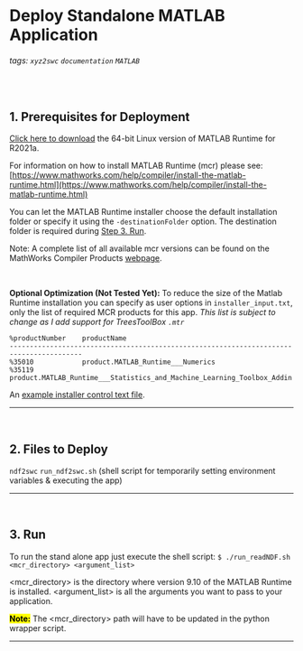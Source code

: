 # Deploy Standalone MATLAB Application

###### tags: `xyz2swc` `documentation` `MATLAB`
<br/>

## 1. Prerequisites for Deployment

[Click here to download](https://ssd.mathworks.com/supportfiles/downloads/R2021a/Release/6/deployment_files/installer/complete/glnxa64/MATLAB_Runtime_R2021a_Update_6_glnxa64.zip) the 64-bit Linux version of MATLAB Runtime for R2021a.

For information on how to install MATLAB Runtime (mcr) please see:
[https://www.mathworks.com/help/compiler/install-the-matlab-runtime.html](https://www.mathworks.com/help/compiler/install-the-matlab-runtime.html)

You can let the MATLAB Runtime installer choose the default installation folder or specify it using the `-destinationFolder` option. The destination folder is required during [Step 3. Run](#3-Run).

Note: A complete list of all available mcr versions can be found on the MathWorks Compiler Products [webpage](https://www.mathworks.com/products/compiler/mcr/index.html).



    



<br/>

**Optional Optimization (Not Tested Yet):** 
To reduce the size of the Matlab Runtime installation you can specify as user options in `installer_input.txt`, only the list of required MCR products for this app.
*This list is subject to change as I add support for TreesToolBox `.mtr`*
```
%productNumber    productName
----------------------------------------------------------------------------------------
%35010            product.MATLAB_Runtime___Numerics
%35119            product.MATLAB_Runtime___Statistics_and_Machine_Learning_Toolbox_Addin
```
An [example installer control text file](https://github.com/guzman-raphael/matlab/blob/master/installer_input.txt).

---
<br/>
 
## 2. Files to Deploy
`ndf2swc` 
`run_ndf2swc.sh` (shell script for temporarily setting environment variables & executing the app)

---
<br/>

## 3. Run

To run the stand alone app just execute the shell script: 
`$ ./run_readNDF.sh <mcr_directory> <argument_list>`
       
<mcr_directory> is the directory where version 9.10 of the MATLAB Runtime is installed.
<argument_list> is all the arguments you want to pass to your application.

<mark> **Note:**</mark> The <mcr_directory> path will have to be updated in the python wrapper script.

---
<br/>

<!-- ## 4. Appendix (Only if Needed)

In the following directions, replace `MR/v910` by the directory on the target machine where MATLAB is installed, or MR by the directory where the MATLAB Runtime is installed.

If the environment variable LD_LIBRARY_PATH is undefined, set it to the following:

`MR/v910/runtime/glnxa64:MR/v910/bin/glnxa64:MR/v910/sys/os/glnxa64:MR/v910/sys/opengl/lib/glnxa64`

If it is defined, set it to the following:

`${LD_LIBRARY_PATH}:MR/v910/runtime/glnxa64:MR/v910/bin/glnxa64:MR/v910/sys/os/glnxa64:MR/v910/sys/opengl/lib/glnxa64` -->
